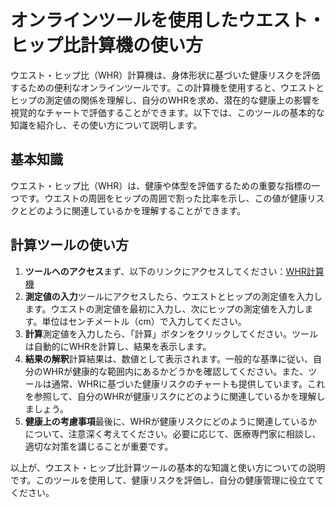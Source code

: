 オンラインツールを使用したウエスト・ヒップ比計算機の使い方
=============================

ウエスト・ヒップ比（WHR）計算機は、身体形状に基づいた健康リスクを評価するための便利なオンラインツールです。この計算機を使用すると、ウエストとヒップの測定値の関係を理解し、自分のWHRを求め、潜在的な健康上の影響を視覚的なチャートで評価することができます。以下では、このツールの基本的な知識を紹介し、その使い方について説明します。

基本知識
----

ウエスト・ヒップ比（WHR）は、健康や体型を評価するための重要な指標の一つです。ウエストの周囲をヒップの周囲で割った比率を示し、この値が健康リスクとどのように関連しているかを理解することができます。

計算ツールの使い方
---------

1. **ツールへのアクセス**まず、以下のリンクにアクセスしてください：[WHR計算機](https://www.onlinecalculatorsfree.com/ja/fitness/waist-to-hip-ratio-calculator.html)
2. **測定値の入力**ツールにアクセスしたら、ウエストとヒップの測定値を入力します。ウエストの測定値を最初に入力し、次にヒップの測定値を入力します。単位はセンチメートル（cm）で入力してください。
3. **計算**測定値を入力したら、「計算」ボタンをクリックしてください。ツールは自動的にWHRを計算し、結果を表示します。
4. **結果の解釈**計算結果は、数値として表示されます。一般的な基準に従い、自分のWHRが健康的な範囲内にあるかどうかを確認してください。また、ツールは通常、WHRに基づいた健康リスクのチャートも提供しています。これを参照して、自分のWHRが健康リスクにどのように関連しているかを理解しましょう。
5. **健康上の考慮事項**最後に、WHRが健康リスクにどのように関連しているかについて、注意深く考えてください。必要に応じて、医療専門家に相談し、適切な対策を講じることが重要です。

以上が、ウエスト・ヒップ比計算ツールの基本的な知識と使い方についての説明です。このツールを使用して、健康リスクを評価し、自分の健康管理に役立ててください。